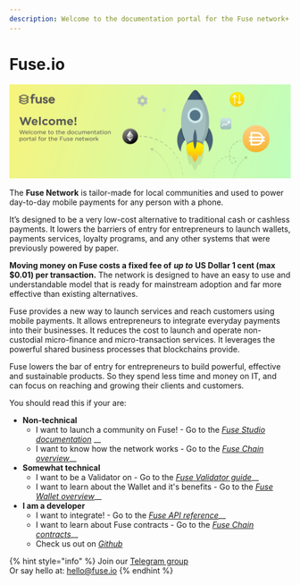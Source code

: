 ```yaml
---
description: Welcome to the documentation portal for the Fuse network+
---
```


# Fuse.io

![](.gitbook/assets/rocket-illuss.jpg)

The **Fuse Network** is tailor-made for local communities and used to power day-to-day mobile payments for any person with a phone.

It’s designed to be a very low-cost alternative to traditional cash or cashless payments. It lowers the barriers of entry for entrepreneurs to launch wallets, payments services, loyalty programs, and any other systems that were previously powered by paper.

**Moving money on Fuse costs a fixed fee of** _**up to**_ **US Dollar 1 cent \(max $0.01\) per transaction.** The network is designed to have an easy to use and understandable model that is ready for mainstream adoption and far more effective than existing alternatives.

Fuse provides a new way to launch services and reach customers using mobile payments. It allows entrepreneurs to integrate everyday payments into their businesses. It reduces the cost to launch and operate non-custodial micro-finance and micro-transaction services. It leverages the powerful shared business processes that blockchains provide.

Fuse lowers the bar of entry for entrepreneurs to build powerful, effective and sustainable products. So they spend less time and money on IT, and can focus on reaching and growing their clients and customers.

You should read this if your are:

* **Non-technical** 
  * I want to launch a community on Fuse! - Go to the [_Fuse Studio documentation_](the-fuse-studio/overview.md) \_\_
  * I want to know how the network works - Go to the [_Fuse Chain overview_](the-fuse-chain/overview.md)\_\_
* **Somewhat technical** 
  * I want to be a Validator on  - Go to the [_Fuse Validator guide_](become-a-validator/how-to-become-a-validator.md)\_\_
  * I want to learn about the Wallet and it's benefits - Go to the [_Fuse Wallet overview_](the-mobile-wallet/overview.md)\_\_
* **I am a developer**
  * I want to integrate! - Go to the [_Fuse API reference_](the-mobile-wallet/api.md)\_\_
  * I want to learn about Fuse contracts - Go to the [_Fuse Chain contracts_](the-fuse-chain/consensus-contracts/)\_\_
  * Check us out on [_Github_ ](https://github.com/fuseio)

{% hint style="info" %}
Join our [Telegram group](https://t.me/fuseio)  
Or say hello at: hello@fuse.io
{% endhint %}


